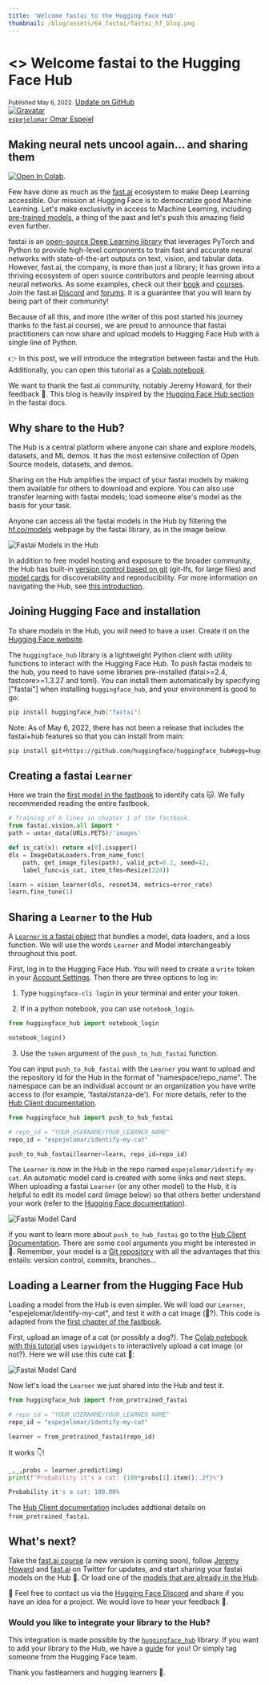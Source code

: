 ```yaml
---
title: 'Welcome fastai to the Hugging Face Hub'
thumbnail: /blog/assets/64_fastai/fastai_hf_blog.png
---
```


<h1><>
    Welcome fastai to the Hugging Face Hub
</h1>

<div class="blog-metadata">
    <small>Published May 6, 2022.</small>
    <a target="_blank" class="btn no-underline text-sm mb-5 font-sans" href="https://github.com/huggingface/blog/blob/main/fastai.md">
        Update on GitHub
    </a>
</div>

<div class="author-card">
    <a href="/espejelomar"> 
        <img class="avatar avatar-user" src="https://bafybeidj6oxo7zm5pejnc2iezy24npw4qbt2jgpo4n6igt7oykc7rbvcxi.ipfs.dweb.link/omar_picture.png" title="Gravatar">
        <div class="bfc">
            <code>espejelomar</code>
            <span class="fullname">Omar Espejel</span>
        </div>
    </a>
</div>

## Making neural nets uncool again... and sharing them

[![Open In Colab](https://colab.research.google.com/assets/colab-badge.svg)](https://colab.research.google.com/github/huggingface/blog/blob/main/notebooks/64_fastai_hub.ipynb).

Few have done as much as the [fast.ai](https://www.fast.ai/) ecosystem to make Deep Learning accessible. Our mission at Hugging Face is to democratize good Machine Learning. Let's make exclusivity in access to Machine Learning, including [pre-trained models](https://huggingface.co/models), a thing of the past and let's push this amazing field even further.

fastai is an [open-source Deep Learning library](https://github.com/fastai/fastai) that leverages PyTorch and Python to provide high-level components to train fast and accurate neural networks with state-of-the-art outputs on text, vision, and tabular data. However, fast.ai, the company, is more than just a library; it has grown into a thriving ecosystem of open source contributors and people learning about neural networks. As some examples, check out their [book](https://github.com/fastai/fastbook) and [courses](https://course.fast.ai/). Join the fast.ai [Discord](https://discord.com/invite/YKrxeNn) and [forums](https://forums.fast.ai/). It is a guarantee that you will learn by being part of their community!

Because of all this, and more (the writer of this post started his journey thanks to the fast.ai course), we are proud to announce that fastai practitioners can now share and upload models to Hugging Face Hub with a single line of Python.

 👉 In this post, we will introduce the integration between fastai and the Hub. Additionally, you can open this tutorial as a [Colab notebook](https://colab.research.google.com/github/huggingface/blog/blob/main/notebooks/64_fastai_hub.ipynb).

We want to thank the fast.ai community, notably Jeremy Howard, for their feedback 🤗. This blog is heavily inspired by the [Hugging Face Hub section](https://docs.fast.ai/huggingface.html) in the fastai docs.


## Why share to the Hub?

The Hub is a central platform where anyone can share and explore models, datasets, and ML demos. It has the most extensive collection of Open Source models, datasets, and demos.

Sharing on the Hub amplifies the impact of your fastai models by making them available for others to download and explore. You can also use transfer learning with fastai models; load someone else's model as the basis for your task.

Anyone can access all the fastai models in the Hub by filtering the [hf.co/models](https://huggingface.co/models?library=fastai&sort=downloads) webpage by the fastai library, as in the image below.

![Fastai Models in the Hub](assets/64_fastai/hf_hub_fastai.png)

In addition to free model hosting and exposure to the broader community, the Hub has built-in [version control based on git](https://huggingface.co/docs/transformers/model_sharing#repository-features) (git-lfs, for large files) and [model cards](https://huggingface.co/docs/hub/model-repos#what-are-model-cards-and-why-are-they-useful) for discoverability and reproducibility. For more information on navigating the Hub, see [this introduction](https://github.com/huggingface/education-toolkit/blob/main/01_huggingface-hub-tour.md).



## Joining Hugging Face and installation

To share models in the Hub, you will need to have a user. Create it on the [Hugging Face website](https://huggingface.co/join).

The `huggingface_hub` library is a lightweight Python client with utility functions to interact with the Hugging Face Hub. To push fastai models to the hub, you need to have some libraries pre-installed (fatai>=2.4, fastcore>=1.3.27 and toml). You can install them automatically by specifying ["fastai"] when installing `huggingface_hub`, and your environment is good to go:

```bash
pip install huggingface_hub["fastai"]
```

Note: As of May 6, 2022, there has not been a release that includes the fastai+hub features so that you can install from main:

```bash
pip install git+https://github.com/huggingface/huggingface_hub#egg=huggingface-hub["fastai"]
```

## Creating a fastai `Learner`

Here we train the [first model in the fastbook](https://github.com/fastai/fastbook/blob/master/01_intro.ipynb) to identify cats 🐱. We fully recommended reading the entire fastbook.

```py
# Training of 6 lines in chapter 1 of the fastbook.
from fastai.vision.all import *
path = untar_data(URLs.PETS)/'images'

def is_cat(x): return x[0].isupper()
dls = ImageDataLoaders.from_name_func(
    path, get_image_files(path), valid_pct=0.2, seed=42,
    label_func=is_cat, item_tfms=Resize(224))

learn = vision_learner(dls, resnet34, metrics=error_rate)
learn.fine_tune(1)
```


## Sharing a `Learner` to the Hub

A [`Learner` is a fastai object](https://docs.fast.ai/learner.html#Learner) that bundles a model, data loaders, and a loss function. We will use the words `Learner` and Model interchangeably throughout this post.

First, log in to the Hugging Face Hub. You will need to create a `write` token in your [Account Settings](http://hf.co/settings/tokens). Then there are three options to log in:

1. Type `huggingface-cli login` in your terminal and enter your token.

2. If in a python notebook, you can use `notebook_login`.

```py
from huggingface_hub import notebook_login

notebook_login()
```

3. Use the `token` argument of the `push_to_hub_fastai` function.

You can input `push_to_hub_fastai` with the `Learner` you want to upload and the repository id for the Hub in the format of "namespace/repo_name". The namespace can be an individual account or an organization you have write access to (for example, 'fastai/stanza-de'). For more details, refer to the [Hub Client documentation](https://huggingface.co/docs/huggingface_hub/main/en/package_reference/mixins#huggingface_hub.push_to_hub_fastai).

```py
from huggingface_hub import push_to_hub_fastai

# repo_id = "YOUR_USERNAME/YOUR_LEARNER_NAME"
repo_id = "espejelomar/identify-my-cat"

push_to_hub_fastai(learner=learn, repo_id=repo_id)
```

The `Learner` is now in the Hub in the repo named `espejelomar/identify-my-cat`. An automatic model card is created with some links and next steps. When uploading a fastai `Learner` (or any other model) to the Hub, it is helpful to edit its model card (image below) so that others better understand your work (refer to the [Hugging Face documentation](https://huggingface.co/docs/hub/model-repos#what-are-model-cards-and-why-are-they-useful)).

![Fastai Model Card](assets/64_fastai/hf_model_card.png)

if you want to learn more about `push_to_hub_fastai` go to the [Hub Client Documentation](https://huggingface.co/docs/huggingface_hub/main/en/package_reference/mixins#huggingface_hub.from_pretrained_fastai). There are some cool arguments you might be interested in 👀. Remember, your model is a [Git repository](https://huggingface.co/docs/transformers/model_sharing#repository-features) with all the advantages that this entails: version control, commits, branches...

## Loading a Learner from the Hugging Face Hub

Loading a model from the Hub is even simpler. We will load our `Learner`, "espejelomar/identify-my-cat", and test it with a cat image (🦮?). This code is adapted from
the [first chapter of the fastbook](https://github.com/fastai/fastbook/blob/master/01_intro.ipynb).

First, upload an image of a cat (or possibly a dog?). The [Colab notebook with this tutorial](https://colab.research.google.com/github/huggingface/blog/blob/main/notebooks/64_fastai_hub.ipynb) uses `ipywidgets` to interactively upload a cat image (or not?). Here we will use this cute cat 🐅:

![Fastai Model Card](assets/64_fastai/cat.jpeg)

Now let's load the `Learner` we just shared into the Hub and test it.

```py
from huggingface_hub import from_pretrained_fastai

# repo_id = "YOUR_USERNAME/YOUR_LEARNER_NAME"
repo_id = "espejelomar/identify-my-cat"

learner = from_pretrained_fastai(repo_id)
```
It works 👇!

```py
_,_,probs = learner.predict(img)
print(f"Probability it's a cat: {100*probs[1].item():.2f}%")

Probability it's a cat: 100.00%
```

The [Hub Client documentation](https://huggingface.co/docs/huggingface_hub/main/en/package_reference/mixins#huggingface_hub.from_pretrained_fastai) includes addtional details on `from_pretrained_fastai`.


## What's next?

Take the [fast.ai course](https://course.fast.ai/) (a new version is coming soon), follow [Jeremy Howard](https://twitter.com/jeremyphoward?ref_src=twsrc%5Egoogle%7Ctwcamp%5Eserp%7Ctwgr%5Eauthor) and [fast.ai](https://twitter.com/FastDotAI) on Twitter for updates, and start sharing your fastai models on the Hub 🤗. Or load one of the [models that are already in the Hub](https://huggingface.co/models?library=fastai&sort=downloads).

📧 Feel free to contact us via the [Hugging Face Discord](https://discord.gg/YRAq8fMnUG) and share if you have an idea for a project. We would love to hear your feedback 💖.


### Would you like to integrate your library to the Hub?

This integration is made possible by the [`huggingface_hub`](https://github.com/huggingface/huggingface_hub) library. If you want to add your library to the Hub, we have a [guide](https://huggingface.co/docs/hub/adding-a-library) for you! Or simply tag someone from the Hugging Face team.

Thank you fastlearners and hugging learners 🤗. 
